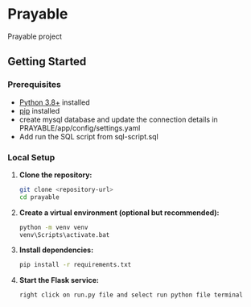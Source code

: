 # Prayable

Prayable project

## Getting Started

### Prerequisites

- [Python 3.8+](https://www.python.org/downloads/) installed
- [pip](https://pip.pypa.io/en/stable/) installed
- create mysql database and update the connection details in PRAYABLE/app/config/settings.yaml
- Add run the SQL script from sql-script.sql 

### Local Setup

1. **Clone the repository:**
    ```bash
    git clone <repository-url>
    cd prayable
    ```

2. **Create a virtual environment (optional but recommended):**
    ```bash
    python -m venv venv
    venv\Scripts\activate.bat 
    ```

3. **Install dependencies:**
    ```bash
    pip install -r requirements.txt
    ```

5. **Start the Flask service:**
    ```bash
    right click on run.py file and select run python file terminal
    ```